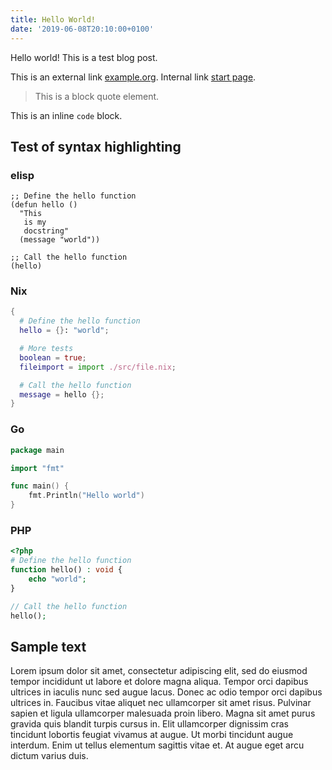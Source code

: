 ```yaml
---
title: Hello World!
date: '2019-06-08T20:10:00+0100'
---
```


Hello world! This is a test blog post.

This is an external link [example.org](https://example.org/). Internal link [start page](/).

> This is a block quote element.

This is an inline `code` block.

## Test of syntax highlighting

### elisp

```elisp
;; Define the hello function
(defun hello ()
  "This
   is my
   docstring"
  (message "world"))

;; Call the hello function
(hello)
```

### Nix

```nix
{
  # Define the hello function
  hello = {}: "world";

  # More tests
  boolean = true;
  fileimport = import ./src/file.nix;

  # Call the hello function
  message = hello {};
}
```

### Go

```go
package main

import "fmt"

func main() {
    fmt.Println("Hello world")
}
```

### PHP

```php
<?php
# Define the hello function
function hello() : void {
    echo "world";
}

// Call the hello function
hello();
```

## Sample text

Lorem ipsum dolor sit amet, consectetur adipiscing elit, sed do eiusmod
tempor incididunt ut labore et dolore magna aliqua. Tempor orci dapibus
ultrices in iaculis nunc sed augue lacus. Donec ac odio tempor orci dapibus
ultrices in. Faucibus vitae aliquet nec ullamcorper sit amet risus. Pulvinar
sapien et ligula ullamcorper malesuada proin libero. Magna sit amet purus
gravida quis blandit turpis cursus in. Elit ullamcorper dignissim cras
tincidunt lobortis feugiat vivamus at augue. Ut morbi tincidunt augue
interdum. Enim ut tellus elementum sagittis vitae et. At augue eget arcu
dictum varius duis.
